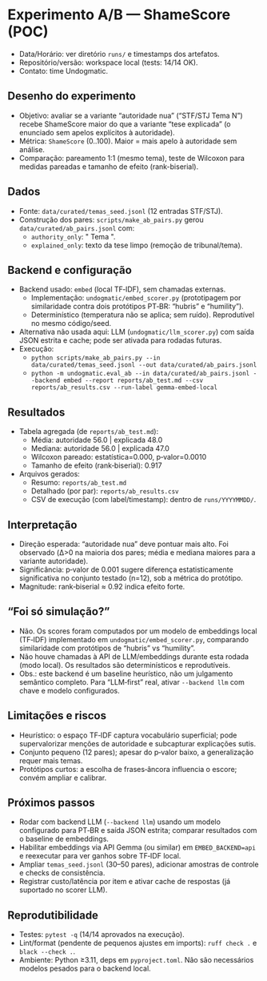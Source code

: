 # Experimento A/B — ShameScore (POC)

- Data/Horário: ver diretório `runs/` e timestamps dos artefatos.
- Repositório/versão: workspace local (tests: 14/14 OK).
- Contato: time Undogmatic.

## Desenho do experimento
- Objetivo: avaliar se a variante “autoridade nua” (“STF/STJ Tema N”) recebe ShameScore maior do que a variante “tese explicada” (o enunciado sem apelos explícitos à autoridade).
- Métrica: `ShameScore` (0..100). Maior = mais apelo à autoridade sem análise.
- Comparação: pareamento 1:1 (mesmo tema), teste de Wilcoxon para medidas pareadas e tamanho de efeito (rank-biserial).

## Dados
- Fonte: `data/curated/temas_seed.jsonl` (12 entradas STF/STJ).
- Construção dos pares: `scripts/make_ab_pairs.py` gerou `data/curated/ab_pairs.jsonl` com:
  - `authority_only`: "<TRIBUNAL> Tema <N>".
  - `explained_only`: texto da tese limpo (remoção de tribunal/tema).

## Backend e configuração
- Backend usado: `embed` (local TF‑IDF), sem chamadas externas.
  - Implementação: `undogmatic/embed_scorer.py` (prototipagem por similaridade contra dois protótipos PT‑BR: “hubris” e “humility”).
  - Determinístico (temperatura não se aplica; sem ruído). Reprodutível no mesmo código/seed.
- Alternativa não usada aqui: LLM (`undogmatic/llm_scorer.py`) com saída JSON estrita e cache; pode ser ativada para rodadas futuras.
- Execução:
  - `python scripts/make_ab_pairs.py --in data/curated/temas_seed.jsonl --out data/curated/ab_pairs.jsonl`
  - `python -m undogmatic.eval_ab --in data/curated/ab_pairs.jsonl --backend embed --report reports/ab_test.md --csv reports/ab_results.csv --run-label gemma-embed-local`

## Resultados
- Tabela agregada (de `reports/ab_test.md`):
  - Média: autoridade 56.0 | explicada 48.0
  - Mediana: autoridade 56.0 | explicada 47.0
  - Wilcoxon pareado: estatística=0.000, p‑valor=0.0010
  - Tamanho de efeito (rank‑biserial): 0.917
- Arquivos gerados:
  - Resumo: `reports/ab_test.md`
  - Detalhado (por par): `reports/ab_results.csv`
  - CSV de execução (com label/timestamp): dentro de `runs/YYYYMMDD/`.

## Interpretação
- Direção esperada: “autoridade nua” deve pontuar mais alto. Foi observado (Δ>0 na maioria dos pares; média e mediana maiores para a variante autoridade).
- Significância: p‑valor de 0.001 sugere diferença estatisticamente significativa no conjunto testado (n=12), sob a métrica do protótipo.
- Magnitude: rank‑biserial ≈ 0.92 indica efeito forte.

## “Foi só simulação?”
- Não. Os scores foram computados por um modelo de embeddings local (TF‑IDF) implementado em `undogmatic/embed_scorer.py`, comparando similaridade com protótipos de “hubris” vs “humility”.
- Não houve chamadas à API de LLM/embeddings durante esta rodada (modo local). Os resultados são determinísticos e reprodutíveis.
- Obs.: este backend é um baseline heurístico, não um julgamento semântico completo. Para “LLM‑first” real, ativar `--backend llm` com chave e modelo configurados.

## Limitações e riscos
- Heurístico: o espaço TF‑IDF captura vocabulário superficial; pode supervalorizar menções de autoridade e subcapturar explicações sutis.
- Conjunto pequeno (12 pares); apesar do p‑valor baixo, a generalização requer mais temas.
- Protótipos curtos: a escolha de frases‑âncora influencia o escore; convém ampliar e calibrar.

## Próximos passos
- Rodar com backend LLM (`--backend llm`) usando um modelo configurado para PT‑BR e saída JSON estrita; comparar resultados com o baseline de embeddings.
- Habilitar embeddings via API Gemma (ou similar) em `EMBED_BACKEND=api` e reexecutar para ver ganhos sobre TF‑IDF local.
- Ampliar `temas_seed.jsonl` (30–50 pares), adicionar amostras de controle e checks de consistência.
- Registrar custo/latência por item e ativar cache de respostas (já suportado no scorer LLM).

## Reprodutibilidade
- Testes: `pytest -q` (14/14 aprovados na execução).
- Lint/format (pendente de pequenos ajustes em imports): `ruff check .` e `black --check .`.
- Ambiente: Python ≥3.11, deps em `pyproject.toml`. Não são necessários modelos pesados para o backend local.

